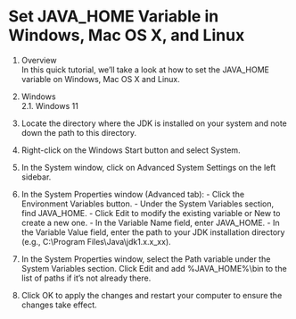 # Set JAVA_HOME Variable in Windows, Mac OS X, and Linux

1. Overview  
In this quick tutorial, we’ll take a look at how to set the JAVA_HOME variable on Windows, Mac OS X and Linux.

2. Windows  
2.1. Windows 11  
  1. Locate the directory where the JDK is installed on your system and note down the path to this directory.   
  2. Right-click on the Windows Start button and select System. 
  3. In the System window, click on Advanced System Settings on the left sidebar. 
  4. In the System Properties window (Advanced tab): 
    - Click the Environment Variables button. 
    - Under the System Variables section, find JAVA_HOME. 
    - Click Edit to modify the existing variable or New to create a new one. 
    - In the Variable Name field, enter JAVA_HOME. 
    - In the Variable Value field, enter the path to your JDK installation directory (e.g., C:\Program Files\Java\jdk1.x.x_xx). 
  5. In the System Properties window, select the Path variable under the System Variables section. Click Edit and add %JAVA_HOME%\bin to the list of paths if it’s not already there. 
  6. Click OK to apply the changes and restart your computer to ensure the changes take effect. 
